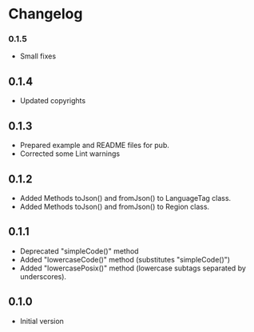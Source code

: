 # Changelog

### 0.1.5

- Small fixes

## 0.1.4

- Updated copyrights

## 0.1.3

- Prepared example and README files for pub.
- Corrected some Lint warnings

## 0.1.2

- Added Methods toJson() and fromJson() to LanguageTag class.
- Added Methods toJson() and fromJson() to Region class.

## 0.1.1

- Deprecated "simpleCode()" method
- Added "lowercaseCode()" method (substitutes "simpleCode()")
- Added "lowercasePosix()" method (lowercase subtags separated by underscores).

## 0.1.0

- Initial version
